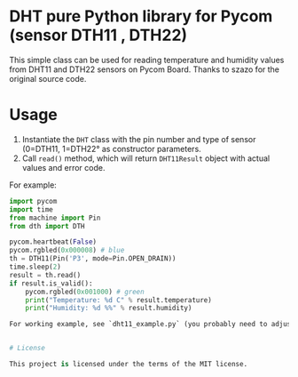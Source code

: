 # DHT pure Python library for Pycom (sensor DTH11 , DTH22)

This simple class can be used for reading temperature and humidity values from DHT11 and DTH22 sensors on Pycom Board. Thanks to szazo for the original source code.

# Usage

1. Instantiate the `DHT` class with the pin number and type of sensor (0=DTH11, 1=DTH22° as constructor parameters.
2. Call `read()` method, which will return `DHT11Result` object with actual values and error code. 

For example:

```python
import pycom
import time
from machine import Pin
from dth import DTH

pycom.heartbeat(False)
pycom.rgbled(0x000008) # blue
th = DTH11(Pin('P3', mode=Pin.OPEN_DRAIN))
time.sleep(2)
result = th.read()
if result.is_valid():
    pycom.rgbled(0x001000) # green
    print("Temperature: %d C" % result.temperature)
    print("Humidity: %d %%" % result.humidity)

For working example, see `dht11_example.py` (you probably need to adjust pin for your configuration)


# License

This project is licensed under the terms of the MIT license.
